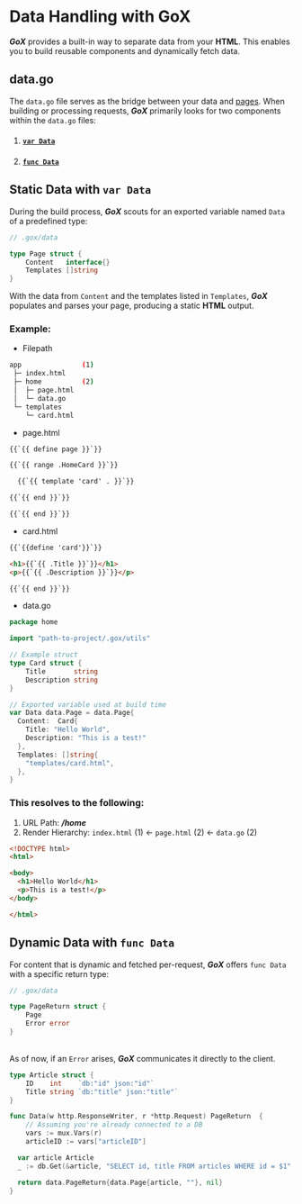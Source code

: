 # Data Handling with GoX

*__GoX__* provides a built-in way to separate data from your __HTML__. This enables you to build reusable components and dynamically fetch data.

## data.go

The `data.go` file serves as the bridge between your data and [pages](/docs/pages). When building or processing requests, *__GoX__* primarily looks for two components within the `data.go` files:

1. #### [`var Data`](#static-data-with-var-data) 
2. #### [`func Data`](#dynamic-data-with-func-data)

## Static Data with `var Data`

During the build process, *__GoX__* scouts for an exported variable named `Data` of a predefined type:

```go
// .gox/data

type Page struct {
	Content   interface{}
	Templates []string
}
```

With the data from `Content` and the templates listed in `Templates`, *__GoX__* populates and parses your page, producing a static __HTML__ output.

### Example:

- Filepath
```bash
app               (1)
 ├─ index.html
 ├─ home          (2)
 │  ├─ page.html
 │  └─ data.go
 └─ templates
    └─ card.html
```

- page.html
```html
{{`{{ define page }}`}}

{{`{{ range .HomeCard }}`}}

  {{`{{ template 'card' . }}`}}

{{`{{ end }}`}}

{{`{{ end }}`}}
```

- card.html
```html
{{`{{define 'card'}}`}}

<h1>{{`{{ .Title }}`}}</h1>
<p>{{`{{ .Description }}`}}</p>

{{`{{ end }}`}}
```

- data.go
```go
package home

import "path-to-project/.gox/utils"

// Example struct
type Card struct {
	Title       string
	Description string
}

// Exported variable used at build time
var Data data.Page = data.Page{
  Content:  Card{
    Title: "Hello World",
    Description: "This is a test!"
  },
  Templates: []string{
    "templates/card.html",
  },
}
```

### This resolves to the following:
1. URL Path: *__/home__*  
2. Render Hierarchy: `index.html` (1) &larr; `page.html` (2) &larr; `data.go` (2)
```html
<!DOCTYPE html>
<html>

<body>
  <h1>Hello World</h1>
  <p>This is a test!</p>
</body>

</html>	
```

## Dynamic Data with `func Data`

For content that is dynamic and fetched per-request, *__GoX__* offers `func Data` with a specific return type:

```go
// .gox/data

type PageReturn struct {
	Page
	Error error
}
```
\
As of now, if an `Error` arises, *__GoX__* communicates it directly to the client.


```go
type Article struct {
	ID    int    `db:"id" json:"id"`
	Title string `db:"title" json:"title"`
}

func Data(w http.ResponseWriter, r *http.Request) PageReturn  {
	// Assuming you're already connected to a DB 
	vars := mux.Vars(r)
	articleID := vars["articleID"]

  var article Article
  _ := db.Get(&article, "SELECT id, title FROM articles WHERE id = $1", articleID)

  return data.PageReturn{data.Page{article, ""}, nil}
}
```